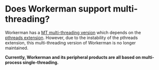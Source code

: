 # Does Workerman support multi-threading?

Workerman has a [MT multi-threading version](https://github.com/walkor/workerman-MT) which depends on the [pthreads extension](https://php.net/manual/zh/book.pthreads.php). However, due to the instability of the pthreads extension, this multi-threading version of Workerman is no longer maintained.

**Currently, Workerman and its peripheral products are all based on multi-process single-threading.**
